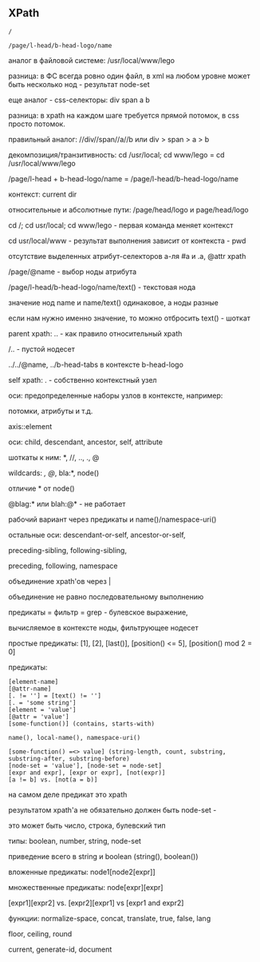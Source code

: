 ## XPath

`/`

`/page/l-head/b-head-logo/name`

аналог в файловой системе: /usr/local/www/lego

разница: в ФС всегда ровно один файл, в xml на любом уровне может быть несколько нод - результат node-set

еще аналог - css-селекторы: div span a b

разница: в xpath на каждом шаге требуется прямой потомок, в css просто потомок.

правильный аналог: //div//span//a//b или div > span > a > b

декомпозиция/транзитивность: cd /usr/local; cd www/lego = cd /usr/local/www/lego

/page/l-head + b-head-logo/name = /page/l-head/b-head-logo/name

контекст: current dir

относительные и абсолютные пути: /page/head/logo и page/head/logo

cd /; cd usr/local; cd www/lego - первая команда меняет контекст

cd usr/local/www - результат выполнения зависит от контекста - pwd

отсутствие выделенных атрибут-селекторов а-ля #a и .a, @attr xpath

/page/@name - выбор ноды атрибута

/page/l-head/b-head-logo/name/text() - текстовая нода

значение нод name и name/text() одинаковое, а ноды разные

если нам нужно именно значение, то можно отбросить text() - шоткат

parent xpath: .. - как правило относительный xpath

/.. - пустой нодесет

../../@name, ../b-head-tabs в контексте b-head-logo

self xpath: . - собственно контекстный узел

оси: предопределенные наборы узлов в контексте, например:

потомки, атрибуты и т.д.

axis::element

оси: child, descendant, ancestor, self, attribute

шоткаты к ним: *, //, .., ., @

wildcards: *, @*, bla:*, node()

отличие * от node()

@blag:* или blah:@* - не работает

рабочий вариант через предикаты и name()/namespace-uri()

остальные оси: descendant-or-self, ancestor-or-self,

preceding-sibling, following-sibling,

preceding, following, namespace

объединение xpath'ов через |

объединение не равно последовательному выполнению

предикаты = фильтр = grep - булевское выражение,

вычисляемое в контексте ноды, фильтрующее нодесет

простые предикаты: [1], [2], [last()], [position() <= 5], [position() mod 2 = 0]

предикаты:

    [element-name]
    [@attr-name]
    [. != ''] = [text() != '']
    [. = 'some string']
    [element = 'value']
    [@attr = 'value']
    [some-function()] (contains, starts-with)

    name(), local-name(), namespace-uri()

    [some-function() =<> value] (string-length, count, substring, substring-after, substring-before)
    [node-set = 'value'], [node-set = node-set]
    [expr and expr], [expr or expr], [not(expr)]
    [a != b] vs. [not(a = b)]

на самом деле предикат это xpath

результатом xpath'а не обязательно должен быть node-set -

это может быть число, строка, булевский тип

типы: boolean, number, string, node-set

приведение всего в string и boolean (string(), boolean())

вложенные предикаты: node1[node2[expr]]

множественные предикаты: node[expr][expr]

[expr1][expr2] vs. [expr2][expr1] vs [expr1 and expr2]

функции: normalize-space, concat, translate, true, false, lang

floor, ceiling, round

current, generate-id, document


